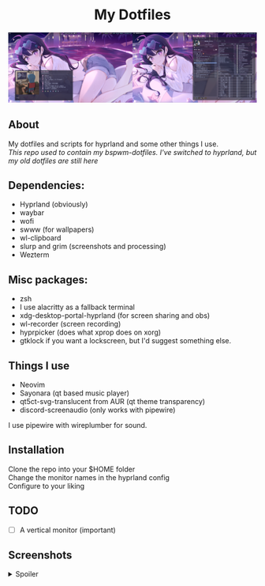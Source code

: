 <h1 align="center">
    <br>
    My Dotfiles
    <br>
</h1>

![screenshot](Pictures/Screenshots/0.png)

## About
My dotfiles and scripts for hyprland and some other things I use.\
*This repo used to contain my bspwm-dotfiles. I've switched to hyprland, but my old dotfiles are still here*

## Dependencies:
- Hyprland (obviously)
- waybar
- wofi
- swww (for wallpapers)
- wl-clipboard
- slurp and grim (screenshots and processing)
- Wezterm
## Misc packages:
- zsh
- I use alacritty as a fallback terminal
- xdg-desktop-portal-hyprland (for screen sharing and obs)
- wl-recorder (screen recording)
- hyprpicker (does what xprop does on xorg)
- gtklock if you want a lockscreen, but I'd suggest something else.
## Things I use
- Neovim
- Sayonara (qt based music player)
- qt5ct-svg-translucent from AUR (qt theme transparency)
- discord-screenaudio (only works with pipewire)

I use pipewire with wireplumber for sound.

## Installation
Clone the repo into your $HOME folder\
Change the monitor names in the hyprland config\
Configure to your liking

## TODO
- [ ] A vertical monitor (important)

## Screenshots
<details>
    <summary>Spoiler</summary>


![screenshot](Pictures/Screenshots/1.png)
![screenshot](Pictures/Screenshots/2.png)

</details>
